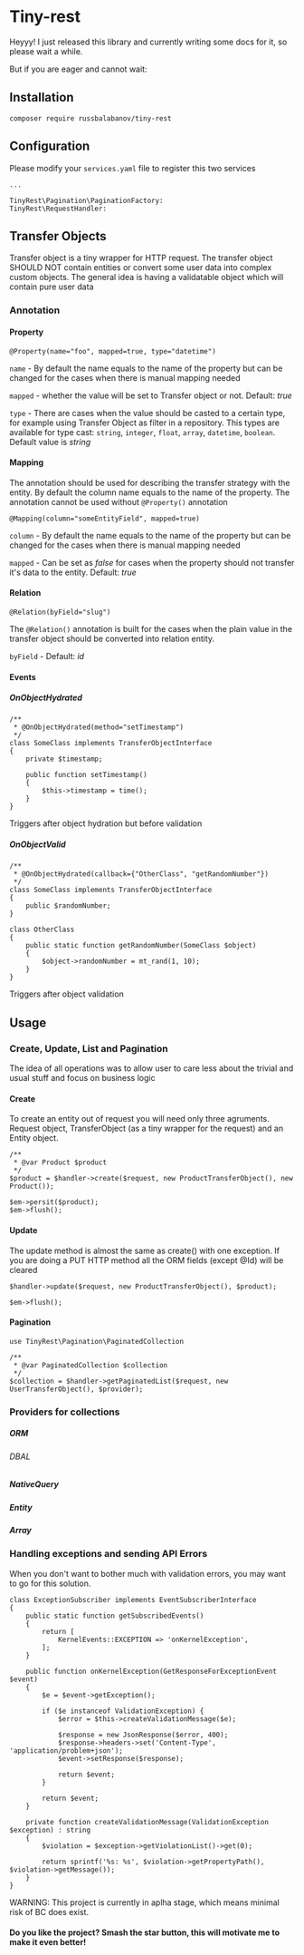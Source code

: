 # Tiny-rest

Heyyy! I just released this library and currently writing some docs for it, so please wait a while.

But if you are eager and cannot wait:

## Installation

```
composer require russbalabanov/tiny-rest
```

## Configuration

Please modify your `services.yaml` file to register this two services

```
...

TinyRest\Pagination\PaginationFactory:
TinyRest\RequestHandler:
```

## Transfer Objects

Transfer object is a tiny wrapper for HTTP request. The transfer object SHOULD NOT contain entities or convert some user data into complex custom objects. The general idea is having a validatable object which will contain pure user data

### Annotation

#### Property

```
@Property(name="foo", mapped=true, type="datetime")
```

`name` - By default the name equals to the name of the property but can be changed for the cases when there is manual mapping needed

`mapped` - whether the value will be set to Transfer object or not. Default: *true*

`type` - There are cases when the value should be casted to a certain type, for example using Transfer Object as filter in a repository. This types are available for type cast: `string`, `integer`, `float`, `array`, `datetime`, `boolean`. Default value is *string*

#### Mapping

The annotation should be used for describing the transfer strategy with the entity. By default the column name equals to the name of the property.
The annotation cannot be used without `@Property()` annotation

```
@Mapping(column="someEntityField", mapped=true)
```

`column` - By default the name equals to the name of the property but can be changed for the cases when there is manual mapping needed

`mapped` - Can be set as *false* for cases when the property should not transfer it's data to the entity. Default: *true*

#### Relation
```
@Relation(byField="slug")
```

The `@Relation()` annotation is built for the cases when the plain value in the transfer object should be converted into relation entity.

`byField` -  Default: *id*

#### Events

##### OnObjectHydrated

```
/**
 * @OnObjectHydrated(method="setTimestamp")
 */
class SomeClass implements TransferObjectInterface
{
    private $timestamp;

    public function setTimestamp()
    {
        $this->timestamp = time(); 
    }
}
```

Triggers after object hydration but before validation

##### OnObjectValid

```
/**
 * @OnObjectHydrated(callback={"OtherClass", "getRandomNumber"})
 */
class SomeClass implements TransferObjectInterface
{
    public $randomNumber;
}

class OtherClass
{
    public static function getRandomNumber(SomeClass $object)
    {
        $object->randomNumber = mt_rand(1, 10); 
    }
}
```

Triggers after object validation

## Usage

### Create, Update, List and Pagination

The idea of all operations was to allow user to care less about the trivial and usual stuff and focus on business logic

#### Create

To create an entity out of request you will need only three agruments. Request object, TransferObject (as a tiny wrapper for the request) and an Entity object.

```
/**
 * @var Product $product
 */
$product = $handler->create($request, new ProductTransferObject(), new Product());

$em->persit($product);
$em->flush();
```

#### Update

The update method is almost the same as create() with one exception. If you are doing a PUT HTTP method all the ORM fields (except @Id) will be cleared

```
$handler->update($request, new ProductTransferObject(), $product);

$em->flush();
```

#### Pagination

```
use TinyRest\Pagination\PaginatedCollection

/**
 * @var PaginatedCollection $collection
 */
$collection = $handler->getPaginatedList($request, new UserTransferObject(), $provider);
```

### Providers for collections

##### ORM

###### DBAL

##### NativeQuery

##### Entity

##### Array

### Handling exceptions and sending API Errors

When you don't want to bother much with validation errors, you may want to go for this solution.


```
class ExceptionSubscriber implements EventSubscriberInterface
{
    public static function getSubscribedEvents()
    {
        return [
            KernelEvents::EXCEPTION => 'onKernelException',
        ];
    }

    public function onKernelException(GetResponseForExceptionEvent $event)
    {
        $e = $event->getException();

        if ($e instanceof ValidationException) {
            $error = $this->createValidationMessage($e);
            
            $response = new JsonResponse($error, 400);
            $response->headers->set('Content-Type', 'application/problem+json');
            $event->setResponse($response);
            
            return $event;
        }

        return $event;
    }

    private function createValidationMessage(ValidationException $exception) : string
    {
        $violation = $exception->getViolationList()->get(0);
        
        return sprintf('%s: %s', $violation->getPropertyPath(), $violation->getMessage());
    }
}
```


WARNING: This project is currently in aplha stage, which means minimal risk of BC does exist.



#### Do you like the project? Smash the star button, this will motivate me to make it even better!

